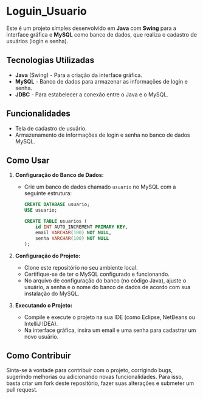 # Loguin_Usuario

Este é um projeto simples desenvolvido em **Java** com **Swing** para a interface gráfica e **MySQL** como banco de dados, que realiza o cadastro de usuários (login e senha).

## Tecnologias Utilizadas

- **Java** (Swing) - Para a criação da interface gráfica.
- **MySQL** - Banco de dados para armazenar as informações de login e senha.
- **JDBC** - Para estabelecer a conexão entre o Java e o MySQL.

## Funcionalidades

- Tela de cadastro de usuário.
- Armazenamento de informações de login e senha no banco de dados MySQL.

## Como Usar

1. **Configuração do Banco de Dados:**
   - Crie um banco de dados chamado `usuario` no MySQL com a seguinte estrutura:
     ```sql
     CREATE DATABASE usuario;
     USE usuario;

     CREATE TABLE usuarios (
         id INT AUTO_INCREMENT PRIMARY KEY,
         email VARCHAR(100) NOT NULL,
         senha VARCHAR(100) NOT NULL
     );
     ```
2. **Configuração do Projeto:**
   - Clone este repositório no seu ambiente local.
   - Certifique-se de ter o MySQL configurado e funcionando.
   - No arquivo de configuração do banco (no código Java), ajuste o usuário, a senha e o nome do banco de dados de acordo com sua instalação do MySQL.

3. **Executando o Projeto:**
   - Compile e execute o projeto na sua IDE (como Eclipse, NetBeans ou IntelliJ IDEA).
   - Na interface gráfica, insira um email e uma senha para cadastrar um novo usuário.

## Como Contribuir

Sinta-se à vontade para contribuir com o projeto, corrigindo bugs, sugerindo melhorias ou adicionando novas funcionalidades. Para isso, basta criar um fork deste repositório, fazer suas alterações e submeter um pull request.
